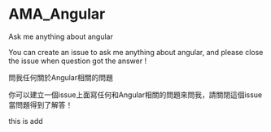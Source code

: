 # AMA_Angular
Ask me anything about angular

You can create an issue to ask me anything about angular, and please close the issue when question got the answer !

問我任何關於Angular相關的問題

你可以建立一個issue上面寫任何和Angular相關的問題來問我，請關閉這個issue當問題得到了解答！

this is add